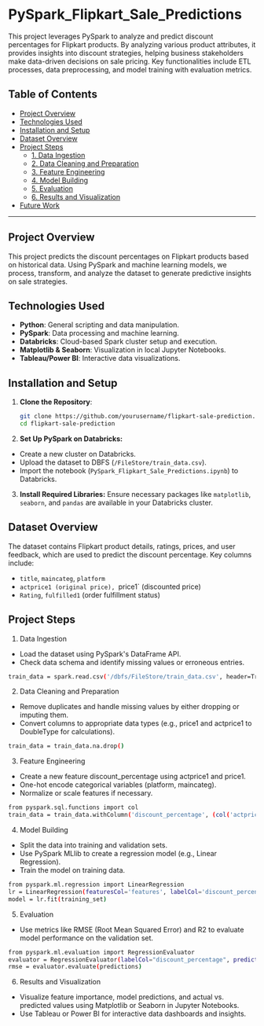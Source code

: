 # PySpark_Flipkart_Sale_Predictions

This project leverages PySpark to analyze and predict discount percentages for Flipkart products. By analyzing various product attributes, it provides insights into discount strategies, helping business stakeholders make data-driven decisions on sale pricing. Key functionalities include ETL processes, data preprocessing, and model training with evaluation metrics.

## Table of Contents
- [Project Overview](#project-overview)
- [Technologies Used](#technologies-used)
- [Installation and Setup](#installation-and-setup)
- [Dataset Overview](#dataset-overview)
- [Project Steps](#project-steps)
  - [1. Data Ingestion](#1-data-ingestion)
  - [2. Data Cleaning and Preparation](#2-data-cleaning-and-preparation)
  - [3. Feature Engineering](#3-feature-engineering)
  - [4. Model Building](#4-model-building)
  - [5. Evaluation](#5-evaluation)
  - [6. Results and Visualization](#6-results-and-visualization)
- [Future Work](#future-work)

---

## Project Overview
This project predicts the discount percentages on Flipkart products based on historical data. Using PySpark and machine learning models, we process, transform, and analyze the dataset to generate predictive insights on sale strategies. 

## Technologies Used
- **Python**: General scripting and data manipulation.
- **PySpark**: Data processing and machine learning.
- **Databricks**: Cloud-based Spark cluster setup and execution.
- **Matplotlib & Seaborn**: Visualization in local Jupyter Notebooks.
- **Tableau/Power BI**: Interactive data visualizations.

## Installation and Setup
1. **Clone the Repository**:
   ```bash
   git clone https://github.com/yourusername/flipkart-sale-prediction.git
   cd flipkart-sale-prediction

2. **Set Up PySpark on Databricks:**
- Create a new cluster on Databricks.
- Upload the dataset to DBFS (`/FileStore/train_data.csv`).
- Import the notebook (`PySpark_Flipkart_Sale_Predictions.ipynb`) to Databricks.
  
3. **Install Required Libraries:** Ensure necessary packages like `matplotlib`, `seaborn`, and `pandas` are available in your Databricks cluster.
   
## Dataset Overview
The dataset contains Flipkart product details, ratings, prices, and user feedback, which are used to predict the discount percentage. Key columns include:

- `title`, `maincateg`, `platform`
- `actprice1 (original price), `price1` (discounted price)
- `Rating`, `fulfilled1` (order fulfillment status)

## Project Steps
1. Data Ingestion
- Load the dataset using PySpark's DataFrame API.
- Check data schema and identify missing values or erroneous entries.

```bash
train_data = spark.read.csv('/dbfs/FileStore/train_data.csv', header=True, inferSchema=True)
```

2. Data Cleaning and Preparation
- Remove duplicates and handle missing values by either dropping or imputing them.
- Convert columns to appropriate data types (e.g., price1 and actprice1 to DoubleType for calculations).

```bash
train_data = train_data.na.drop()
```

3. Feature Engineering
- Create a new feature discount_percentage using actprice1 and price1.
- One-hot encode categorical variables (platform, maincateg).
- Normalize or scale features if necessary.

```bash
from pyspark.sql.functions import col
train_data = train_data.withColumn('discount_percentage', (col('actprice1') - col('price1')) / col('actprice1') * 100)
```

4. Model Building
- Split the data into training and validation sets.
- Use PySpark MLlib to create a regression model (e.g., Linear Regression).
- Train the model on training data.

```bash
from pyspark.ml.regression import LinearRegression
lr = LinearRegression(featuresCol='features', labelCol='discount_percentage')
model = lr.fit(training_set)
```

5. Evaluation
- Use metrics like RMSE (Root Mean Squared Error) and R2 to evaluate model performance on the validation set.

```bash
from pyspark.ml.evaluation import RegressionEvaluator
evaluator = RegressionEvaluator(labelCol="discount_percentage", predictionCol="prediction", metricName="rmse")
rmse = evaluator.evaluate(predictions)
```

6. Results and Visualization
- Visualize feature importance, model predictions, and actual vs. predicted values using Matplotlib or Seaborn in Jupyter Notebooks.
- Use Tableau or Power BI for interactive data dashboards and insights.

